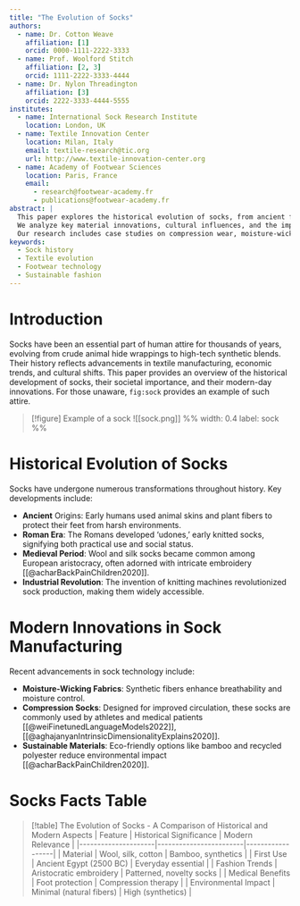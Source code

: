 ```yaml
---
title: "The Evolution of Socks"
authors:
  - name: Dr. Cotton Weave
    affiliation: [1]
    orcid: 0000-1111-2222-3333
  - name: Prof. Woolford Stitch
    affiliation: [2, 3]
    orcid: 1111-2222-3333-4444
  - name: Dr. Nylon Threadington
    affiliation: [3]
    orcid: 2222-3333-4444-5555
institutes:
  - name: International Sock Research Institute
    location: London, UK
  - name: Textile Innovation Center
    location: Milan, Italy
    email: textile-research@tic.org
    url: http://www.textile-innovation-center.org
  - name: Academy of Footwear Sciences
    location: Paris, France
    email:
      - research@footwear-academy.fr
      - publications@footwear-academy.fr
abstract: |
  This paper explores the historical evolution of socks, from ancient foot wrappings to modern performance textiles. 
  We analyze key material innovations, cultural influences, and the impact of technology on sock design.
  Our research includes case studies on compression wear, moisture-wicking fibers, and sustainable manufacturing.
keywords:
  - Sock history
  - Textile evolution
  - Footwear technology
  - Sustainable fashion
---
```


# Introduction

Socks have been an essential part of human attire for thousands of years, evolving from crude animal hide wrappings to high-tech synthetic blends. Their history reflects advancements in textile manufacturing, economic trends, and cultural shifts. This paper provides an overview of the historical development of socks, their societal importance, and their modern-day innovations. For those unaware, `fig:sock` provides an example of such attire.

> [!figure] Example of a sock
> ![[sock.png]]
> %%
> width: 0.4
> label: sock
> %%

# Historical Evolution of Socks

Socks have undergone numerous transformations throughout history. Key developments include:

- **Ancient** Origins: Early humans used animal skins and plant fibers to protect their feet from harsh environments.
- **Roman Era**: The Romans developed ‘udones,’ early knitted socks, signifying both practical use and social status.
- **Medieval Period**: Wool and silk socks became common among European aristocracy, often adorned with intricate embroidery [[@acharBackPainChildren2020]].
- **Industrial Revolution**: The invention of knitting machines revolutionized sock production, making them widely accessible.


# Modern Innovations in Sock Manufacturing

Recent advancements in sock technology include:

- **Moisture-Wicking Fabrics**: Synthetic fibers enhance breathability and moisture control.
- **Compression Socks**: Designed for improved circulation, these socks are commonly used by athletes and medical patients [[@weiFinetunedLanguageModels2022]], [[@aghajanyanIntrinsicDimensionalityExplains2020]].
- **Sustainable Materials**: Eco-friendly options like bamboo and recycled polyester reduce environmental impact [[@acharBackPainChildren2020]].

# Socks Facts Table

> [!table] The Evolution of Socks - A Comparison of Historical and Modern Aspects
> | Feature             | Historical Significance | Modern Relevance |
> |---------------------|------------------------|------------------|
> | Material           | Wool, silk, cotton     | Bamboo, synthetics |
> | First Use         | Ancient Egypt (2500 BC) | Everyday essential |
> | Fashion Trends    | Aristocratic embroidery | Patterned, novelty socks |
> | Medical Benefits  | Foot protection         | Compression therapy |
> | Environmental Impact | Minimal (natural fibers) | High (synthetics) |


